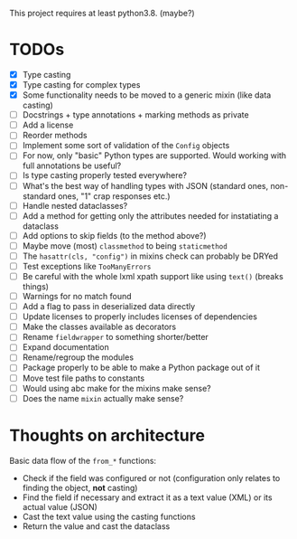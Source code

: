 This project requires at least python3.8. (maybe?)

# TODOs

- [x] Type casting
- [x] Type casting for complex types
- [x] Some functionality needs to be moved to a generic mixin (like data casting)
- [ ] Docstrings + type annotations + marking methods as private
- [ ] Add a license
- [ ] Reorder methods
- [ ] Implement some sort of validation of the `Config` objects
- [ ] For now, only "basic" Python types are supported. Would working with full annotations be useful?
- [ ] Is type casting properly tested everywhere?
- [ ] What's the best way of handling types with JSON (standard ones, non-standard ones, "1" crap responses etc.)
- [ ] Handle nested dataclasses?
- [ ] Add a method for getting only the attributes needed for instatiating a dataclass
- [ ] Add options to skip fields (to the method above?)
- [ ] Maybe move (most) `classmethod` to being `staticmethod`
- [ ] The `hasattr(cls, "config")` in mixins check can probably be DRYed
- [ ] Test exceptions like `TooManyErrors`
- [ ] Be careful with the whole lxml xpath support like using `text()` (breaks things)
- [ ] Warnings for no match found
- [ ] Add a flag to pass in deserialized data directly
- [ ] Update licenses to properly includes licenses of dependencies
- [ ] Make the classes available as decorators
- [ ] Rename `fieldwrapper` to something shorter/better
- [ ] Expand documentation
- [ ] Rename/regroup the modules
- [ ] Package properly to be able to make a Python package out of it
- [ ] Move test file paths to constants
- [ ] Would using abc make for the mixins make sense?
- [ ] Does the name `mixin` actually make sense?

# Thoughts on architecture

Basic data flow of the `from_*` functions:

- Check if the field was configured or not (configuration only relates to finding the object, **not** casting)
- Find the field if necessary and extract it as a text value (XML) or its actual value (JSON)
- Cast the text value using the casting functions
- Return the value and cast the dataclass
